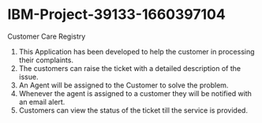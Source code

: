 # IBM-Project-39133-1660397104
Customer Care Registry

1. This Application has been developed to help the customer in processing their complaints.  
2. The customers can raise the ticket with a detailed description of the issue.  
3. An Agent will be assigned to the Customer to solve the problem.  
4. Whenever the agent is assigned to a customer they will be notified with an email alert.  
5. Customers can view the status of the ticket till the service is provided.


